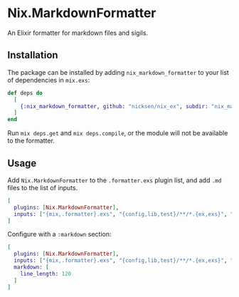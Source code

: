 # Nix.MarkdownFormatter

An Elixir formatter for markdown files and sigils.

## Installation

The package can be installed by adding `nix_markdown_formatter` to your list of dependencies in `mix.exs`:

```elixir
def deps do
  [
    {:nix_markdown_formatter, github: "nicksen/nix_ex", subdir: "nix_markdown_formatter", depth: 1, only: [:dev, :test], runtime: false}
  ]
end
```

Run `mix deps.get` and `mix deps.compile`, or the module will not be available to the formatter.

## Usage

Add `Nix.MarkdownFormatter` to the `.formatter.exs` plugin list, and add `.md` files to the list of inputs.

```elixir
[
  plugins: [Nix.MarkdownFormatter],
  inputs: ["{mix,.formatter}.exs", "{config,lib,test}/**/*.{ex,exs}", "*.{md,markdown,livemd}"]
]
```

Configure with a `:markdown` section:

```elixir
[
  plugins: [Nix.MarkdownFormatter],
  inputs: ["{mix,.formatter}.exs", "{config,lib,test}/**/*.{ex,exs}", "*.{md,markdown,livemd}"],
  markdown: [
    line_length: 120
  ]
]
```